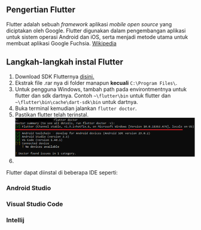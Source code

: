 ## Pengertian Flutter
Flutter adalah sebuah *framework* aplikasi *mobile open source* yang diciptakan oleh Google. Flutter digunakan dalam pengembangan aplikasi untuk sistem operasi Android dan iOS, serta menjadi metode utama untuk membuat aplikasi Google Fuchsia. [Wikipedia](https://id.wikipedia.org/wiki/Flutter_(perangkat_lunak))

## Langkah-langkah instal Flutter
1. Download SDK Flutternya [disini.](https://flutter.dev/docs/get-started/install)
2. Ekstrak file .rar nya di folder manapun **kecuali** `C:\Program Files\`.
3. Untuk pengguna Windows, tambah path pada environtmentnya untuk flutter dan sdk dartnya. Contoh `~\flutter\bin` untuk flutter dan `~\flutter\bin\cache\dart-sdk\bin` untuk dartnya.
4. Buka terminal kemudian jalankan `flutter doctor`.
5. Pastikan flutter telah terinstal. ![Hasil](https://github.com/riansyahrobi8/praxis-academy/blob/master/novice/-02-01/latihan/gambar/flutterdoctor.png)
6. 

Flutter dapat diinstal di beberapa IDE seperti:

### Android Studio
### Visual Studio Code
### Intellij